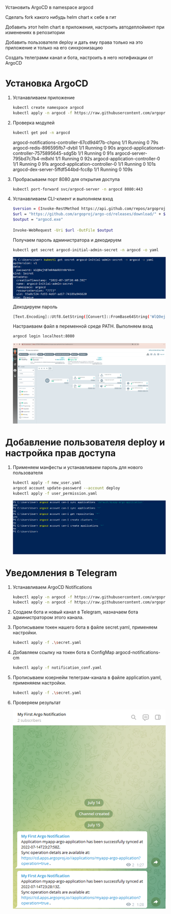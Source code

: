 Установить ArgoCD в namespace argocd

Сделать fork какого нибудь helm chart к себе в гит

Добавить этот helm chart в приложения, настроить автодеплоймент при изменениях в репозитории

Добавить пользователя deploy и дать ему права только на это приложение и только на его синхронизацию

Создать телеграмм канал и бота, настроить в него нотификации от ArgoCD

# Установка ArgoCD

1. Устанавливаем приложение
    ```bash
    kubectl create namespace argocd
    kubectl apply -n argocd -f https://raw.githubusercontent.com/argoproj/argo-cd/stable/manifests/install.yaml
    ```
2. Проверка модулей
    ```bash
    kubectl get pod -n argocd
    ```
    argocd-notifications-controller-67cd9d4f7b-chpnq    1/1     Running             0          79s
    argocd-redis-896595fb7-dvbll                        1/1     Running             0          90s
    argocd-applicationset-controller-7575895645-sdg5b   1/1     Running             0          91s
    argocd-server-795bd7c7b4-m8xhl                      1/1     Running             0          92s
    argocd-application-controller-0                     1/1     Running             0          91s
    argocd-application-controller-0                     1/1     Running             0          101s
    argocd-dex-server-5ffdf544bd-fcc8p                  1/1     Running             0          109s
    
3. Пробрасываем порт 8080 для открытия доступа
    ```bash
    kubectl port-forward svc/argocd-server -n argocd 8080:443
    ```
        
4. Устанавливаем CLI-клиент и выполняем вход
    ```bash
    $version = (Invoke-RestMethod https://api.github.com/repos/argoproj/argo-cd/releases/latest).tag_name
    $url = "https://github.com/argoproj/argo-cd/releases/download/" + $version + "/argocd-windows-amd64.exe"
    $output = "argocd.exe"
    
    Invoke-WebRequest -Uri $url -OutFile $output
    ```
    Получаем пароль администратора и декодируем
    ```bash
    kubectl get secret argocd-initial-admin-secret -n argocd -o yaml
    ```
    <p align="left">
    <a href="https://github.com/dbandarovich/ArgoCD/blob/main/images/secret.png">
      <img src="images/secret.png">
    </a>
    <p align="left">   
    
    Декодируем пароль
    ```bash
    [Text.Encoding]::Utf8.GetString([Convert]::FromBase64String('WlQ0ejhBTmR4WWRXYnNrVA=='))
    ```
    Настраиваем файл в переменной среде PATH.
    Выполняем вход
    ```bash
    argocd login localhost:8080
    ```    
    <p align="left">
    <a href="https://github.com/dbandarovich/ArgoCD/blob/main/images/sync_app.png">
      <img src="images/sync_app.png">
    </a>
    <p align="left">   


# Добавление пользователя deploy и настройка прав доступа
1. Применяем манфесты и устанавливаем пароль для нового пользователя
    ```bash
    kubectl apply -f new_user.yaml
    argocd account update-password --account deploy
    kubectl apply -f user_permission.yaml
    ```
    <p align="left">
    <a href="https://github.com/dbandarovich/ArgoCD/blob/main/images/permissions.PNG">
      <img src="images/permissions.PNG">
    </a>
    <p align="left">

# Уведомления в Telegram
1. Устанавливаем ArgoCD Notifications
    ```bash
    kubectl apply -n argocd -f https://raw.githubusercontent.com/argoproj-labs/argocd-notifications/v1.1.0/manifests/install.yaml
    kubectl apply -n argocd -f https://raw.githubusercontent.com/argoproj-labs/argocd-notifications/v1.1.0/catalog/install.yaml
    ```

2. Создаем бота и новый канал в Telegram, назначаем бота администратором этого канала.

3. Прописываем токен нашего бота в файле secret.yaml, применяем настройки.
    ```bash
    kubectl apply -f .\secret.yaml
    ```
4. Добавляем ссылку на токен бота в ConfigMap argocd-notifications-cm
    ```bash
    kubectl apply -f notification_conf.yaml
    ```
5. Прописываем юзернейм телеграм-канала в файле application.yaml, применяяем настройки.
    ```bash
    kubectl apply -f .\secret.yaml
    ```
6. Проверяем результат
    <p align="left">
    <a href="https://github.com/dbandarovich/ArgoCD/blob/main/images/notification_telegram.PNG">
      <img src="images/notification_telegram.PNG">
    </a>
    <p align="left">
